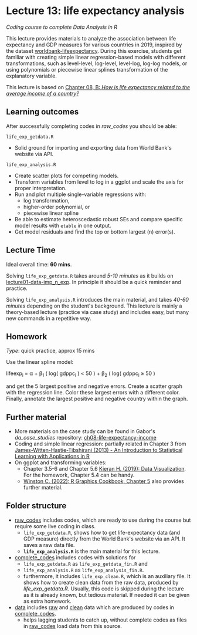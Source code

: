 # Lecture 13: life expectancy analysis
*Coding course to complete Data Analysis in R*

This lecture provides materials to analyze the association between life expectancy and GDP measures for various countries in 2019, inspired by the dataset [worldbank-lifeexpectancy](https://gabors-data-analysis.com/datasets/#worldbank-lifeexpectancy). During this exercise, students get familiar with creating simple linear regression-based models with different transformations, such as level-level, log-level, level-log, log-log models, or using polynomials or piecewise linear splines transformation of the explanatory variable.

This lecture is based on [Chapter 08, B: *How is life expectancy related to the average income of a country?*](https://gabors-data-analysis.com/casestudies/#ch08b-how-is-life-expectancy-related-to-the-average-income-of-a-country)

## Learning outcomes
After successfully completing codes in *raw_codes* you should be able:

`life_exp_getdata.R`
  - Solid ground for importing and exporting data from World Bank's website via API.


`life_exp_analysis.R`
  - Create scatter plots for competing models.
  - Transform variables from level to log in a ggplot and scale the axis for proper interpretation.
  - Run and plot multiple single-variable regressions with:
    - log transformation,
    - higher-order polynomial, or
    - piecewise linear spline
  - Be able to estimate heteroscedastic robust SEs and compare specific model results with `etable` in one output.
  - Get model residuals and find the top or bottom largest (n) error(s). 

## Lecture Time

Ideal overall time: **60 mins**.

Solving `life_exp_getdata.R` takes around *5-10 minutes* as it builds on [lecture01-data-imp_n_exp](https://github.com/gabors-data-analysis/da-coding-rstats/tree/main/lecture01-data-imp_n_exp). In principle it should be a quick reminder and practice.

Solving `life_exp_analysis.R` introduces the main material, and takes *40-60 minutes* depending on the student's background. This lecture is mainly a theory-based lecture (practice via case study) and includes easy, but many new commands in a repetitive way. 

## Homework

*Type*: quick practice, approx 15 mins

Use the linear spline model:

lifeexp<sub>i</sub> = &alpha; + &beta;<sub>1</sub> ( log( gdppc<sub>i</sub> ) < 50 ) + &beta;<sub>2</sub> ( log( gdppc<sub>i</sub> &ge; 50 )

  and get the 5 largest positive and negative errors. Create a scatter graph with the regression line. Color these largest errors with a different color. 
 Finally, annotate the largest positive and negative country within the graph.

## Further material

  - More materials on the case study can be found in Gabor's *da_case_studies* repository: [ch08-life-expectancy-income](https://github.com/gabors-data-analysis/da_case_studies/tree/master/ch08-life-expectancy-income)
  - Coding and simple linear regression: partially related in Chapter 3 from [James-Witten-Hastie-Tibshirani (2013) - An Introduction to Statistical Learning with Applications in R](https://www.statlearning.com/)
  - On ggplot and transforming variables:
    - Chapter 3.5-6 and Chapter 5.6 [Kieran H. (2019): Data Visualization](https://socviz.co/makeplot.html#mapping-aesthetics-vs-setting-them). For the homework, Chapter 5.4 can be handy.
    - [Winston C. (2022): R Graphics Cookbook, Chapter 5](https://r-graphics.org/chapter-scatter) also provides further material.


## Folder structure
  
  - [raw_codes](https://github.com/gabors-data-analysis/da-coding-rstats/tree/main/00_example/raw_codes) includes codes, which are ready to use during the course but require some live coding in class.
    - `life_exp_getdata.R`, shows how to get life-expectancy data (and GDP measure) directly from the World Bank's website via an API. It saves a raw data file.
    - **`life_exp_analysis.R`** is the main material for this lecture. 
  - [complete_codes](https://github.com/gabors-data-analysis/da-coding-rstats/tree/main/00_example/complete_codes) includes codes with solutions for
    - `life_exp_getdata.R` as `life_exp_getdata_fin.R` and
    - `life_exp_analysis.R` as `life_exp_analysis_fin.R`.
    - furthermore, it includes `life_exp_clean.R`, which is an auxiliary file. It shows how to create clean data from the raw data, produced by *life_exp_getdata.R*. Usually, this code is skipped during the lecture as it is already known, but tedious material. If needed it can be given as extra homework.
  - [data](https://github.com/gabors-data-analysis/da-coding-rstats/tree/main/00_example/data) includes [raw](https://github.com/gabors-data-analysis/da-coding-rstats/tree/main/00_example/data/raw) and [clean](https://github.com/gabors-data-analysis/da-coding-rstats/tree/main/00_example/data/clean) data which are produced by codes in [complete_codes](https://github.com/gabors-data-analysis/da-coding-rstats/tree/main/00_example/complete_codes).
    - helps lagging students to catch up, without complete codes as files in [raw_codes](https://github.com/gabors-data-analysis/da-coding-rstats/tree/main/00_example/raw_codes) load data from this source.


